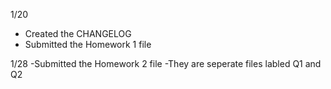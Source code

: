 1/20
- Created the CHANGELOG
- Submitted the Homework 1 file

1/28
-Submitted the Homework 2 file
-They are seperate files labled Q1 and Q2
